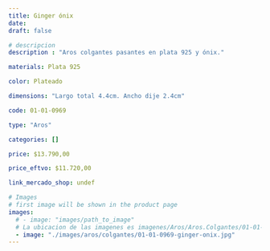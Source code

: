 ```yaml
---
title: Ginger ónix
date: 
draft: false

# descripcion
description : "Aros colgantes pasantes en plata 925 y ónix."

materials: Plata 925

color: Plateado

dimensions: "Largo total 4.4cm. Ancho dije 2.4cm"

code: 01-01-0969

type: "Aros"

categories: []

price: $13.790,00

price_eftvo: $11.720,00

link_mercado_shop: undef

# Images
# first image will be shown in the product page
images:
  # - image: "images/path_to_image"
  # La ubicacion de las imagenes es imagenes/Aros/Aros.Colgantes/01-01-0969-ginger-onix
  - image: "./images/aros/colgantes/01-01-0969-ginger-onix.jpg"
---
```

